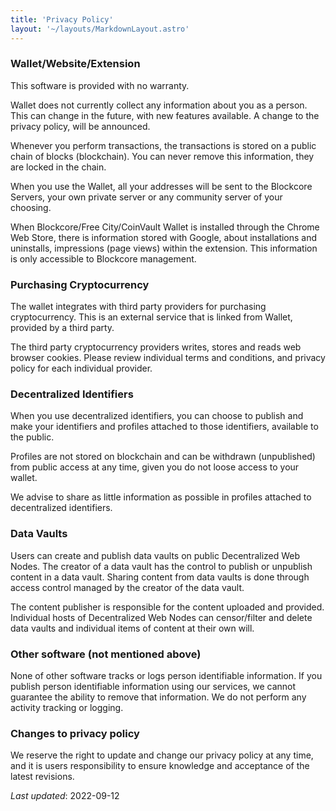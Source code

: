 ```yaml
---
title: 'Privacy Policy'
layout: '~/layouts/MarkdownLayout.astro'
---
```


<h3>Wallet/Website/Extension</h3>

<p>This software is provided with no warranty.</p>

<p>Wallet does not currently collect any information about you as a person. This can change in the future, with new features available. A change to the privacy policy, will be announced.</p>

<p>Whenever you perform transactions, the transactions is stored on a public chain of blocks (blockchain). You can never remove this information, they are locked in the chain.</p>

<p>When you use the Wallet, all your addresses will be sent to the Blockcore Servers, your own private server or any community server of your choosing.</p>

<p>When Blockcore/Free City/CoinVault Wallet is installed through the Chrome Web Store, there is information 
stored with Google, about installations and uninstalls, impressions (page views) within the extension. This information is only accessible to Blockcore management.</p>

<h3>Purchasing Cryptocurrency</h3>

<p>The wallet integrates with third party providers for purchasing cryptocurrency. This is an external service that is linked from Wallet, provided by a third party.</p>

<p>The third party cryptocurrency providers writes, stores and reads web browser cookies. Please review individual terms and conditions, and privacy policy for each individual provider.</p>

<h3>Decentralized Identifiers</h3>

<p>When you use decentralized identifiers, you can choose to publish and make your identifiers and profiles attached to those identifiers, available to the public.</p>

<p>Profiles are not stored on blockchain and can be withdrawn (unpublished) from public access at any time, given you do not loose access to your wallet.</p>

<p>We advise to share as little information as possible in profiles attached to decentralized identifiers.</p>

<h3>Data Vaults</h3>

<p>
  Users can create and publish data vaults on public Decentralized Web Nodes. The creator of a data vault has the control to publish or unpublish content in a data vault. Sharing content from data vaults is done through access control
  managed by the creator of the data vault.
</p>

<p>The content publisher is responsible for the content uploaded and provided. Individual hosts of Decentralized Web Nodes can censor/filter and delete data vaults and individual items of content at their own will.</p>

<h3>Other software (not mentioned above)</h3>

<p>
  None of other software tracks or logs person identifiable information. If you publish person identifiable information using our services, we cannot guarantee the ability to remove that information. We do not perform any activity
  tracking or logging.
</p>

<h3>Changes to privacy policy</h3>

<p>We reserve the right to update and change our privacy policy at any time, and it is users responsibility to ensure knowledge and acceptance of the latest revisions.</p>

_Last updated_: 2022-09-12

<!--
## Privacy Policy

At Blockcore, we are committed to safeguarding your privacy and ensuring that your personal data is protected. This Privacy Policy outlines how we handle information when you use our Wallet, Website, and Extensions. By accessing and using our services, you agree to the practices described in this policy.

### 1. No Personal Data Collection

Blockcore is designed with privacy as a core principle. We do not collect, store, or process any personal information about you. Our Wallet, Website, and Extensions are built to operate without requiring access to personally identifiable information (PII).

### 2. Blockchain Transactions

When you perform transactions using the Blockcore Wallet, these transactions are recorded on a public blockchain. The nature of blockchain technology means that these records are immutable and cannot be altered or deleted. This ensures transparency and security but also means that transaction data is permanently available on the blockchain.

### 3. Use of Addresses and Servers

Your cryptocurrency addresses are essential for the functioning of our Wallet. These addresses may be transmitted to Blockcore Servers, your private server, or a community server of your choice. This transmission is necessary for conducting transactions and ensuring the proper operation of the Wallet.

### 4. Purchasing Cryptocurrency

The Blockcore Wallet integrates with third-party providers to facilitate the purchase of cryptocurrency. These providers operate independently of Blockcore and may use cookies, tracking technologies, and other methods to collect data. We encourage you to review the privacy policies and terms of service of each third-party provider before engaging in transactions.

### 5. Decentralized Identifiers (DIDs)

Blockcore supports Decentralized Identifiers (DIDs), allowing you to create and manage your own digital identity. When you use DIDs, you have the option to publish your identifiers and associated profiles publicly. These profiles are not stored on the blockchain and can be withdrawn from public access at any time, provided you retain control of your Wallet. We advise sharing only the minimum necessary information in these profiles.

### 6. Data Vaults and Decentralized Web Nodes (DWNs)

Blockcore allows users to create and publish data vaults on public Decentralized Web Nodes (DWNs). As the creator of a data vault, you have full control over what content is published or unpublished. Sharing content from data vaults is managed through access controls that you define. However, please note that individual hosts of DWNs may censor, filter, or delete content at their discretion.

### 7. No Tracking or Logging

Blockcore does not track or log any personally identifiable information. We do not engage in any form of activity tracking or data logging across our services. If you choose to publish personally identifiable information using our services, we cannot guarantee the ability to remove that information once it is made public.

### 8. Security of Your Data

While we do not collect personal data, we prioritize the security of the information that is transmitted through our services. Blockcore employs industry-standard security practices to protect your data from unauthorized access, alteration, or destruction. However, it is important to remember that no method of transmission over the internet or electronic storage is entirely secure, and we cannot guarantee absolute security.

### 9. Links to Third-Party Websites

Our services may contain links to third-party websites or services that are not operated by Blockcore. We have no control over, and assume no responsibility for, the content, privacy policies, or practices of any third-party websites or services. We strongly encourage you to review the privacy policies of any third-party sites you visit.

### 10. Changes to This Privacy Policy

Blockcore reserves the right to update or modify this Privacy Policy at any time. Any changes will be posted on this page with an updated "Last updated" date. We recommend reviewing this Privacy Policy periodically to stay informed about how we are protecting your information. Your continued use of our services after any changes signifies your acceptance of the updated policy.

### 11. Contact Us

If you have any questions or concerns about this Privacy Policy or our practices, please contact us:

- By email: post@blockcore.net

This Privacy Policy is designed to be clear and straightforward, reflecting our commitment to your privacy. We encourage you to read it carefully and to reach out to us with any questions you may have.

_Last updated_: August 31, 2024
-->